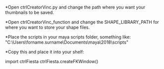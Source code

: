 
*Open ctrlCreatorVinc.py and change the path 
where you want your thumbnails to be saved.

*Open ctrlCreatorVinc_function and change the SHAPE_LIBRARY_PATH for 
where you want to store your shape files.

*Place the scripts in your maya scripts folder, something like: "C:\Users\forname.surname\Documents\maya\2018\scripts"

*Copy this and place it into your shelf:

import ctrlFiesta
ctrlFiesta.createFKWindow()
